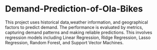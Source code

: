# Demand-Prediction-of-Ola-Bikes
This project uses historical data,weather information, and geographical factors to predict demand. The performance is evaluated by metrics, capturing demand patterns and making reliable predictions. This involves regression models including Linear Regression, Ridge Regression, Lasso Regression, Random Forest, and Support Vector Machines.
